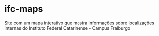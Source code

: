 # ifc-maps
Site com um mapa interativo que mostra informações sobre localizações internas do Instituto Federal Catarinense - Campus Fraiburgo
